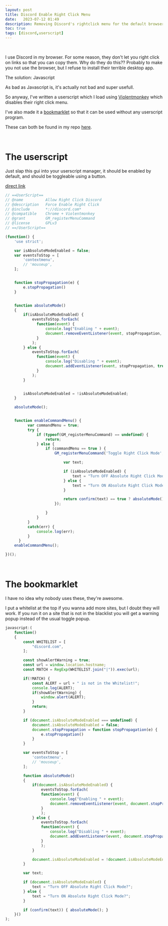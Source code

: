 ```yaml
---
layout: post
title: Discord Enable Right Click Menu
date:   2023-07-12 01:49
description: Removing Discord's rightclick menu for the default browser one
toc: true
tags: [discord,userscript]
---
```


<br>

I use Discord in my browser. For some reason, they don't let you right click on links so that you can copy them. Why do they do this?? Probably to make you not use the browser, but I refuse to install their terrible desktop app.

The solution: Javascript

As bad as Javascript is, it's actually not bad and super usefull.

So anyway, I've written a userscript which I load using [Violentmonkey](https://github.com/violentmonkey/violentmonkey) which disables their right click menu. 

I've also made it a [bookmarklet](https://en.wikipedia.org/wiki/Bookmarklet) so that it can be used without any userscript program.

These can both be found in my repo [here](https://github.com/Minnowo/UserScripts).

<br>

# The userscript

Just slap this gui into your userscript manager, it should be enabled by default, and should be toggleable using a button.

[direct link](https://raw.githubusercontent.com/Minnowo/UserScripts/main/userscripts/discord_right_click/discord_right_click.js)

```js
// ==UserScript==
// @name          Allow Right Click Discord
// @description   Force Enable Right Click
// @include       *://discord.com*
// @compatible    Chrome + Violentmonkey
// @grant         GM_registerMenuCommand
// @license       GPLv3
// ==/UserScript==

(function() {
    'use strict';

    var isAbsoluteModeEnabled = false;
    var eventsToStop = [
        'contextmenu',
        // 'mouseup',
    ];


    function stopPropagation(e) {
        e.stopPropagation()
    }


    function absoluteMode()
    {
        if(isAbsoluteModeEnabled) {
            eventsToStop.forEach(
              function(event) {
                  console.log("Enabling " + event);
                  document.removeEventListener(event, stopPropagation, true);
              }
            );
        } else {
            eventsToStop.forEach(
              function(event) {
                  console.log("Disabling " + event);
                  document.addEventListener(event, stopPropagation, true);
              }
            );
        }


        isAbsoluteModeEnabled = !isAbsoluteModeEnabled;
    }

    absoluteMode();


    function enableCommandMenu() {
          var commandMenu = true;
          try {
              if (typeof(GM_registerMenuCommand) == undefined) {
                  return;
              } else {
                  if (commandMenu == true ) {
                      GM_registerMenuCommand('Toggle Right Click Mode', function() {

                          var text;

                          if (isAbsoluteModeEnabled) {
                              text = "Turn OFF Absolute Right Click Mode?";
                          } else {
                              text = "Turn ON Absolute Right Click Mode?";
                          }

                          return confirm(text) == true ? absoluteMode() : null;
                      });

                  }
              }
          }
          catch(err) {
              console.log(err);
          }
      }
    enableCommandMenu();

})();
```

<br>

# The bookmarklet

I have no idea why nobody uses these, they're awesome.

I put a whitelist at the top if you wanna add more sites, but I doubt they will work. If you run it on a site that is not in the blacklist you will get a warning popup instead of the usual toggle popup.

```js
javascript:(
    function()
    {
        const WHITELIST = [
            "discord.com",
        ];

        const showAlertWarning = true;
        const url = window.location.hostname;
        const MATCH = RegExp(WHITELIST.join("|")).exec(url);

        if(!MATCH) {
            const ALERT = url + " is not in the Whitelist!";
            console.log(ALERT);
            if(showAlertWarning) {
                window.alert(ALERT);
            }
            return;
        }

        if (document.isAbsoluteModeEnabled === undefined) {
            document.isAbsoluteModeEnabled = false;
            document.stopPropagation = function stopPropagation(e) {
                e.stopPropagation()
            }
        }

        var eventsToStop = [
            'contextmenu',
            // 'mouseup',
        ];

        function absoluteMode()
        {
            if(document.isAbsoluteModeEnabled) {
                eventsToStop.forEach(
                function(event) {
                    console.log("Enabling " + event);
                    document.removeEventListener(event, document.stopPropagation, true);
                }
                );
            } else {
                eventsToStop.forEach(
                function(event) {
                    console.log("Disabling " + event);
                    document.addEventListener(event, document.stopPropagation, true);
                }
                );
            }

            document.isAbsoluteModeEnabled = !document.isAbsoluteModeEnabled;
        }

        var text;

        if (document.isAbsoluteModeEnabled) {
            text = "Turn OFF Absolute Right Click Mode?";
        } else {
            text = "Turn ON Absolute Right Click Mode?";
        }

        if (confirm(text)) { absoluteMode(); }
    }()
);
```